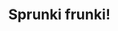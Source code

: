 ---
slug: sprunki-frunki-2121
title: Sprunki frunki!
description: "Sprunki frunki! is an exciting online game. Play for free directly in your browser!"
icon: /images/popular_mods/Sprunki frunki!.png
url: https://wowtbc.net/sprunkin/sprunki-frunki/index.html
previewImage: /images/popular_mods/Sprunki frunki!.png
type: popular mods

# SEO配置
seo:
  title: "Sprunki frunki! - Play Free Online Game | Fun Browser Games"
  description: "Sprunki frunki! - Play this fun online game for free in your browser. No download required!"
  ogImage: "/images/popular_mods/Sprunki frunki!.png"
  keywords: "sprunki-frunki-2121, online game, browser game, free game, popular mods game, play online"

videoUrls:
  - https://www.youtube.com/embed/example1
  - https://www.youtube.com/embed/example2

whyPlay:
  title: "Why Play Sprunki frunki!?"
  items:
    - "Immersive Gameplay: Sprunki frunki! offers an engaging and immersive gaming experience that will keep you entertained for hours"
    - "Challenging Levels: Test your skills with increasingly difficult challenges and obstacles"
    - "Beautiful Graphics: Enjoy stunning visuals and smooth animations that bring the game world to life"
    - "Regular Updates: New content and features are added regularly to keep the game fresh and exciting"
    - "Free to Play: Experience all the fun without spending a penny"
    - "Community Features: Connect with other players, share strategies, and compete for high scores"
    - "Cross-Platform: Play on any device with a web browser, no downloads required"

features:
  title: "Key Features of Sprunki frunki!"
  image: "/images/popular_mods/Sprunki frunki!.png"
  items:
    - "Intuitive Controls: Easy to learn controls make Sprunki frunki! accessible for players of all skill levels"
    - "Multiple Game Modes: Enjoy various gameplay options that provide different challenges and experiences"
    - "Character Customization: Personalize your gaming experience with unique characters and items"
    - "Achievement System: Complete special tasks to earn rewards and recognition"
    - "Leaderboards: Compete with players worldwide and see who can achieve the highest scores"

characteristics:
  title: "Game Characteristics"
  image: "/images/popular_mods/Sprunki frunki!.png"
  items:
    - "Genre: Popular mods game with elements of strategy and skill"
    - "Difficulty: Suitable for both casual gamers and those seeking a challenge"
    - "Play Time: Quick sessions or extended gameplay, depending on your preference"
    - "Art Style: Vibrant and engaging visuals that enhance the gaming experience"
    - "Sound Design: Immersive audio that complements the gameplay perfectly"

info: "Sprunki frunki! is an exciting online game that offers players a unique and engaging gaming experience. With its intuitive controls, stunning visuals, and challenging gameplay, Sprunki frunki! provides hours of entertainment for players of all ages and skill levels. Whether you're looking for a quick gaming session during a break or an extended play session, Sprunki frunki! delivers an immersive experience that will keep you coming back for more. The game features multiple levels of increasing difficulty, ensuring that players are constantly challenged as they progress. With regular updates adding new content and features, Sprunki frunki! remains fresh and exciting, providing endless entertainment options for its growing community of players."

howToPlayIntro: "Welcome to Sprunki frunki!! This guide will walk you through the basics and help you master the game. Whether you're a beginner or looking to improve your skills, these tips and instructions will enhance your gaming experience."

howToPlaySteps:
  - title: "Getting Started"
    description: "Begin your Sprunki frunki! adventure by familiarizing yourself with the controls. Use your keyboard or mouse to navigate through the game interface. The tutorial will guide you through the basic mechanics and help you understand the objectives."
  - title: "Understanding the Objectives"
    description: "In Sprunki frunki!, your main goal is to progress through levels by completing specific objectives. Each level presents unique challenges that require different strategies and approaches."
  - title: "Mastering the Controls"
    description: "Practice using the controls to improve your precision and reaction time. Sprunki frunki! requires quick reflexes and strategic thinking to overcome obstacles and defeat opponents."
  - title: "Utilizing Power-ups"
    description: "Collect power-ups throughout the game to enhance your abilities and overcome difficult challenges. Each power-up offers unique advantages that can be crucial for success."
  - title: "Developing Strategies"
    description: "As you progress in Sprunki frunki!, develop effective strategies for different scenarios. Analyze patterns, anticipate challenges, and adapt your approach to maximize your performance."

faq:
  title: "Frequently Asked Questions about Sprunki frunki!"
  items:
    - question: "Is Sprunki frunki! free to play?"
      answer: "Yes, Sprunki frunki! is completely free to play directly in your web browser. No downloads or purchases are required to enjoy the full game experience."
    - question: "Can I play Sprunki frunki! on mobile devices?"
      answer: "Yes, Sprunki frunki! is optimized for both desktop and mobile play. You can enjoy the game on any device with a web browser and internet connection."
    - question: "Are there any in-game purchases?"
      answer: "While Sprunki frunki! is free to play, there may be optional in-game purchases available for cosmetic items or additional features that don't affect core gameplay."
    - question: "How often is Sprunki frunki! updated?"
      answer: "The developers regularly update Sprunki frunki! with new content, features, and improvements based on player feedback and game performance."
    - question: "Can I play Sprunki frunki! offline?"
      answer: "Currently, Sprunki frunki! requires an internet connection to play as it's a browser-based online game."
    - question: "Is Sprunki frunki! suitable for children?"
      answer: "Yes, Sprunki frunki! is designed to be family-friendly and suitable for players of all ages."
    - question: "How do I report bugs or issues?"
      answer: "If you encounter any problems while playing Sprunki frunki!, you can report them through the game's support page or contact the developers directly through their website."
    - question: "Still Have Questions?"
      answer: "If you have additional questions about Sprunki frunki! that aren't covered in this FAQ, please visit our support center or contact our customer service team for assistance."
---